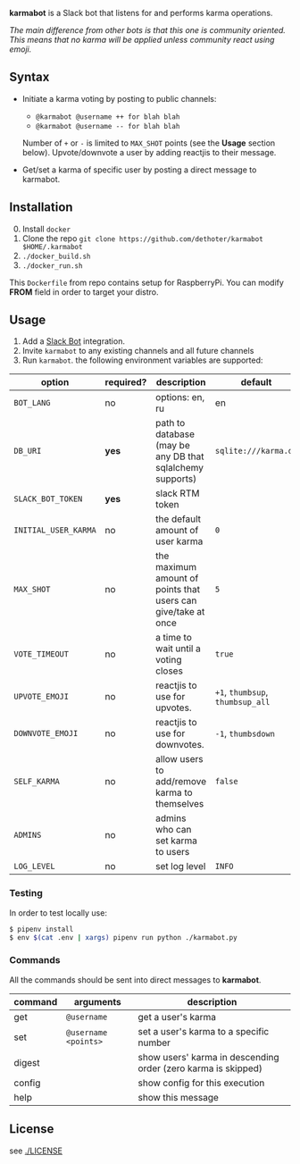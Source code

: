 **karmabot** is a Slack bot that listens for and performs karma operations.

*The main difference from other bots is that this one is community oriented.
This means that no karma will be applied unless community react using emoji.*

## Syntax

- Initiate a karma voting by posting to public channels:
  - `@karmabot @username ++ for blah blah`
  - `@karmabot @username -- for blah blah`

  Number of `+` or `-` is limited to `MAX_SHOT` points (see the **Usage** section below).
  Upvote/downvote a user by adding reactjis to their message.

- Get/set a karma of specific user by posting a direct message to karmabot.

## Installation

0. Install `docker`
1. Clone the repo `git clone https://github.com/dethoter/karmabot $HOME/.karmabot`
2. `./docker_build.sh`
3. `./docker_run.sh`

This `Dockerfile` from repo contains setup for RaspberryPi.
You can modify **FROM** field in order to target your distro.


## Usage

1. Add a [Slack Bot](https://api.slack.com/bot-users) integration.
2. Invite `karmabot` to any existing channels and all future channels
3. Run `karmabot`. the following environment variables are supported:

| option                      | required? | description                              | default                          |
| --------------------------- | --------- | ---------------------------------------- | -------------------------------- |
| `BOT_LANG`                  | no        | options: en, ru                          | en                                    |
| `DB_URI`                    | **yes**   | path to database (may be any DB that sqlalchemy supports) | `sqlite:///karma.db` |
| `SLACK_BOT_TOKEN`           | **yes**   | slack RTM token                          |                                       |
| `INITIAL_USER_KARMA`        | no        | the default amount of user karma         | `0`                                   |
| `MAX_SHOT`                  | no        | the maximum amount of points that users can give/take at once | `5`              |
| `VOTE_TIMEOUT`              | no        | a time to wait until a voting closes     | `true`                                |
| `UPVOTE_EMOJI`              | no        | reactjis to use for upvotes.             | `+1`, `thumbsup`, `thumbsup_all`      |
| `DOWNVOTE_EMOJI`            | no        | reactjis to use for downvotes.           | `-1`, `thumbsdown`                    |
| `SELF_KARMA`                | no        | allow users to add/remove karma to themselves | `false`                          |
| `ADMINS`                    | no        | admins who can set karma to users        |                                       |
| `LOG_LEVEL`                 | no        | set log level                            | `INFO`                                |


### Testing

In order to test locally use:

```sh
$ pipenv install
$ env $(cat .env | xargs) pipenv run python ./karmabot.py
```


### Commands

All the commands should be sent into direct messages to **karmabot**.

| command   | arguments                       | description                             |
| --------- | ------------------------------- | --------------------------------------- |
| get       | `@username`                     | get a user's karma                      |
| set       | `@username <points>`            | set a user's karma to a specific number |
| digest    |                                 | show users' karma in descending order (zero karma is skipped)|
| config    |                                 | show config for this execution          |
| help      |                                 | show this message                       |


## License

see [./LICENSE](/LICENSE)
